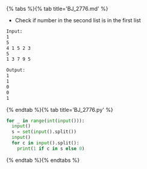 {% tabs %}{% tab title='BJ_2776.md' %}

* Check if number in the second list is in the first list

```txt
Input:
1
5
4 1 5 2 3
5
1 3 7 9 5

Output:
1
1
0
0
1
```

{% endtab %}{% tab title='BJ_2776.py' %}

```py
for _ in range(int(input())):
  input()
  s = set(input().split())
  input()
  for c in input().split():
    print(1 if c in s else 0)
```

{% endtab %}{% endtabs %}
